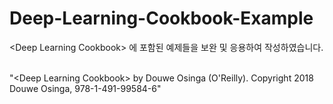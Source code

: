 # Deep-Learning-Cookbook-Example
&lt;Deep Learning Cookbook> 에 포함된 예제들을 보완 및 응용하여 작성하였습니다.<br /><br />


"&lt;Deep Learning Cookbook> by Douwe Osinga (O'Reilly). Copyright 2018 Douwe Osinga, 978-1-491-99584-6"
